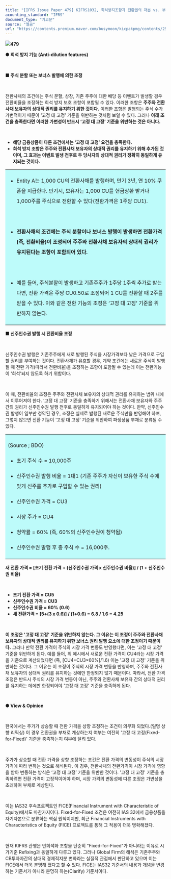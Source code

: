 ```yaml
---
title: "[IFRS Issue Paper 479] KIFRS1032, 희석방지조항과 전환권의 자본 vs. 부채 분류"
acounting_standard: "IFRS"
document_type: "기고문"
source: "엘곰"
url: "https://contents.premium.naver.com/busymoon/kicpakpmg/contents/250318173856847fi"
---
```

![](https://n2.news.naver.com/l.gif?type=content)**479**

**● 희석 방지 기능 (Anti-dilution features)**

​

**■ 주식 분할 또는 보너스 발행에 의한 조정**

**​**

전환사채의 조건에는 주식 분할, 상장, 기존 주주에 대한 배당 등 이벤트가 발생할 경우 전환비율을 조정하는 희석 방지 보호 조항이 포함될 수 있다. 이러한 조항은 **주주와 전환사채 보유자의 상대적 권리를 유지하기 위한 것이다.** 이러한 조항은 발행되는 주식 수가 가변적이기 때문이 ‘고정 대 고정’ 기준을 위반하는 것처럼 보일 수 있다. 그러나 **아래 조건을 충족한다면 이러한 가변성이 반드시 ‘고정 대 고정’ 기준을 위반하는 것은 아니다.**

**​**

- **해당 금융상품이 다른 조건에서는 ‘고정 대 고정’ 요건을 충족한다.**
- **희석 방지 조항은 주주와 전환사채 보유자의 상대적 권리를 유지하기 위해 추가된 것이며, 그 효과는 이벤트 발생 전후로 두 당사자의 상대적 권리가 정확히 동일하게 유지되는 것이다.**

<table style=""><tbody><tr><td colspan="3" rowspan="1" style="width: 100.0%; height: 129.0px;  background-color: #bdfbfa;"><div><ul><li><p style="line-height:2.0;"><span style="">Entity A는 1,000 CU의 전환사채를 발행하며, 만기 3년, 연 10% 쿠폰을 지급한다. 만기시, 보유자는 1,000 CU를 현금상환 받거나 1,000주를 주식으로 전환할 수 있다(전환가격은 1주당 CU1).</span></p></li></ul><p style="line-height:2.0;"><span style="">​</span></p><ul><li><p style="line-height:2.0;"><span style=""><b>전환사채의 조건에는 주식 분할이나 보너스 발행이 발생하면 전환가격(즉, 전환비율)이 조정되어 주주와 전환사채 보유자의 상대적 권리가 유지된다는 조항이 포함되어 있다.</b></span></p></li></ul><p style="line-height:2.0;"><span style="">​</span></p><ul><li><p style="line-height:2.0;"><span style="">예를 들어, 주식분할이 발생하고 기존주주가 1주당 1주씩 추가로 받는다면, 전환 가격은 주당 CU0.50로 조정되어 1 CU를 전환할 때 2주를 받을 수 있다. 이와 같은 전환 기능의 조정은 ‘고정 대 고정’ 기준을 위반하지 않는다.</span></p></li></ul></div></td></tr></tbody></table>

**■ 신주인수권 발행 시 전환비율 조정**

**​**

신주인수권 발행은 기존주주에게 새로 발행된 주식을 시장가격보다 낮은 가격으로 구입할 권리를 부여하는 것이다. 전환사채가 유효할 경우, 계약 조건에는 새로운 주식이 발행될 때 전환 가격(따라서 전환비율)을 조정하는 조항이 포함될 수 있는데 이는 전환기능이 ‘희석’되지 않도록 하기 위함이다.

​

이 때, 전환비율의 조정은 주주와 전환사채 보유자의 상대적 권리를 유지하는 범위 내에서 이루어져야 한다. ‘고정 대 고정’ 기준을 충족하기 위해서는 전환사채 보유자와 주주 간의 권리가 신주인수권 발행 전후로 동일하게 유지되어야 하는 것이다. 만약, 신주인수권 발행이 일부만 청약된 경우, 조정은 실제로 발행된 새로운 주식만을 반영해야 하며, 그렇지 않으면 전환 기능이 ‘고정 대 고정’ 기준을 위반하여 파생상품 부채로 분류될 수 있다.

<table style=""><tbody><tr><td colspan="3" rowspan="1" style="width: 100.0%; height: 129.0px;  background-color: #bdfbfa;"><div><p style="line-height:2.0;"><span style="">(Source ; BDO)</span></p><ul><li><p style="line-height:2.0;"><span style="">초기 주식 수 = 10,000주</span></p></li><li><p style="line-height:2.0;"><span style="">신주인수권 발행 비율 = 1대1 (기존 주주가 자신이 보유한 주식 수에 맞게 신주를 추가로 구입할 수 있는 권리)</span></p></li><li><p style="line-height:2.0;"><span style="">신주인수권 가격 = CU3</span></p></li><li><p style="line-height:2.0;"><span style="">시장 주가 = CU4</span></p></li><li><p style="line-height:2.0;"><span style="">청약률 = 60% (즉, 60%의 신주인수권이 청약됨)</span></p></li><li><p style="line-height:2.0;"><span style="">신주인수권 발행 후 총 주식 수 = 16,000주.</span></p></li></ul></div></td></tr></tbody></table>

**새 전환 가격 = \[초기 전환 가격 + (신주인수권 가격 x 신주인수권 비율)\] / (1 + 신주인수권 비율)**

​

- **초기 전환 가격 = CU5**
- **신주인수권 가격 = CU3**
- **신주인수권 비율 = 60% (0.6)**
- **새 전환가격 = \[5+(3 x 0.6)\] / (1+0.6) = 6.8 / 1.6 = 4.25**

​

**이 조정은 '고정 대 고정' 기준을 위반하지 않는다. 그 이유는 이 조정이 주주와 전환사채 보유자의 상대적 권리를 유지하기 위한 보너스 권리 발행 요소에 대한 조정이기 때문이다.** 그러나 만약 전환 가격이 주식의 시장 가격 변동도 반영했다면, 이는 '고정 대 고정' 기준을 위반하게 된다. 예를 들어, 위 예시에서 새로운 전환 가격이 CU4라는 시장 가격을 기준으로 계산되었다면 (즉, \[CU4+CU3×60%\]/1.6) 이는 '고정 대 고정' 기준을 위반하는 것이다. 그 이유는 이 조정이 주식의 시장 가격 변동을 반영하며, 주주와 전환사채 보유자의 상대적 권리를 유지하는 것에만 한정되지 않기 때문이다. 따라서, 전환 가격 조정은 반드시 주식의 시장 가격 변동이 아닌, 주주와 전환사채 보유자 간의 상대적 권리를 유지하는 데에만 한정되어야 '고정 대 고정' 기준을 충족하게 된다.

​

**● View & Opinion**

​

한국에서는 주가가 상승할 때 전환 가격을 상향 조정하는 조건이 의무화 되었다.(일명 상향 리픽싱) 이 경우 전환권을 부채로 계상하는지 여부는 여전히 '고정 대 고정(Fixed-for-Fixed)' 기준을 충족하는지 여부에 달려 있다.

​

주가가 상승할 때 전환 가격을 상향 조정하는 조건은 전환 가격의 변동성이 주식의 시장 가격에 따라 변하는 것으로 해석된다. 이 경우, 전환사채의 전환가격이 시장 가격에 영향을 받아 변동하는 방식은 ‘고정 대 고정’ 기준을 위반한 것이다. '고정 대 고정' 기준을 충족하려면 전환 가격이 고정적이어야 하며, 시장 가격의 변동성에 따른 조정은 가변성을 초래하여 부채로 계상된다.

​

이는 IAS32 후속프로젝트인 FICE(Financial Instrument with Characteristic of Equity)에서도 마찬가지이다. Fixed-for-Fixed 조건은 여전히 IAS 32에서 금융상품을 자기자본으로 분류하는 핵심 원칙이지만, 최근 Financial Instruments with Characteristics of Equity (FICE) 프로젝트를 통해 그 적용이 더욱 명확해졌다.

​

현재 KIFRS 관행은 반희석화 조항을 단순히 "Fixed-for-Fixed"가 아니라는 이유로 시가기준 Refixing과 동일하게 다루고 있다. 그러나 Global Firm의 해석은 기존주주와 CB투자자간의 상대적 경제적지분 변화라는 실질적 관점에서 판단하고 있으며 이는 FICE에서 더욱 분명해 졌다고 할 수 있다. FICE는 IAS32 기준서의 내용과 개념을 변경하는 기준서가 아니라 분명히 하는(Clarify) 기준서이다.